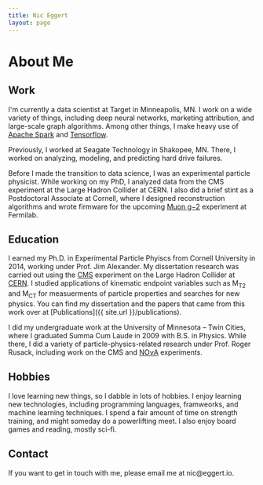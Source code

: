 ```yaml
---
title: Nic Eggert
layout: page
---
```


# About Me

## Work

I'm currently a data scientist at Target in Minneapolis, MN. I work on a wide variety of things, including deep neural networks, marketing attribution, and large-scale graph algorithms. Among other things, I make heavy use of [Apache Spark](http://spark.apache.org) and [Tensorflow](http://tensorflow.org).

Previously, I worked at Seagate Technology in Shakopee, MN. There, I worked on analyzing, modeling, and predicting hard drive failures.

Before I made the transition to data science, I was an experimental particle physicist. While working on my PhD, I analyzed data from the CMS experiment at the Large Hadron Collider at CERN. I also did a brief stint as a Postdoctoral Associate at Cornell, where I designed reconstruction algorithms and wrote firmware for the upcoming [Muon g&minus;2](http://muon-g-2.fnal.gov) experiment at Fermilab.

## Education

I earned my Ph.D. in Experimental Particle Phyiscs from <span itemprop="alumniOf">Cornell University</span> in 2014, working under Prof. Jim Alexander. My dissertation research was carried out using the [CMS](http://cms.cern.ch) experiment on the Large Hadron Collider at [CERN](http://cern.ch). I studied applications of 
kinematic endpoint variables such as M<sub>T2</sub> and M<sub>CT</sub> for measuerments of particle properties and searches for new physics. You can find my dissertation and the papers that came from this work over at [Publications]({{ site.url }}/publications).

I did my undergraduate work at the <span itemprop="alumniOf">University of Minnesota &ndash; Twin Cities</span>, where I graduated Summa Cum Laude in 2009 with B.S. in Physics. While there, I did a variety of particle-physics-related research under Prof. Roger Rusack, including work on the CMS and [NO&nu;A](http://www-nova.fnal.gov) experiments.


## Hobbies

I love learning new things, so I dabble in lots of hobbies. I enjoy learning new technologies, including programming languages, framweorks, and machine learning techniques. I spend a fair amount of time on strength training, and might someday do a powerlifting meet. I also enjoy board games and reading, mostly sci-fi.

## Contact
If you want to get in touch with me, please email me at <span itemprop="email">nic<span style="display: none">NOSPAM</span>@eggert.io</span>.
